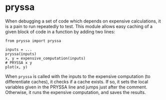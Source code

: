 # pryssa
When debugging a set of code which depends on expensive calculations, it is a pain to run repeatedly to test. This module allows easy caching of a given block of code in a function by adding two lines:

```
from pryssa import pryssa

inputs = ...
pryssa(inputs)
x, y = expensive_computation(inputs)
# PRYSSA x y
plot(x, y)
```

When `pryssa` is called with the inputs to the expensive computation (to differentiate caches), it checks if a cache exists. If so, it sets the local variables given in the PRYSSA line and jumps just after the comment. Otherwise, it runs the expensive computation, and saves the results.
